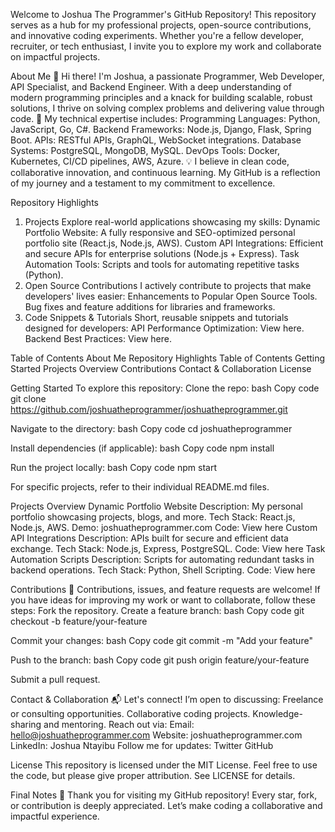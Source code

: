 Welcome to Joshua The Programmer's GitHub Repository! This repository serves as a hub for my professional projects, open-source contributions, and innovative coding experiments. Whether you're a fellow developer, recruiter, or tech enthusiast, I invite you to explore my work and collaborate on impactful projects.

About Me
👋 Hi there! I'm Joshua, a passionate Programmer, Web Developer, API Specialist, and Backend Engineer. With a deep understanding of modern programming principles and a knack for building scalable, robust solutions, I thrive on solving complex problems and delivering value through code.
🔧 My technical expertise includes:
Programming Languages: Python, JavaScript, Go, C#.
Backend Frameworks: Node.js, Django, Flask, Spring Boot.
APIs: RESTful APIs, GraphQL, WebSocket integrations.
Database Systems: PostgreSQL, MongoDB, MySQL.
DevOps Tools: Docker, Kubernetes, CI/CD pipelines, AWS, Azure.
💡 I believe in clean code, collaborative innovation, and continuous learning. My GitHub is a reflection of my journey and a testament to my commitment to excellence.

Repository Highlights
1. Projects
Explore real-world applications showcasing my skills:
Dynamic Portfolio Website: A fully responsive and SEO-optimized personal portfolio site (React.js, Node.js, AWS).
Custom API Integrations: Efficient and secure APIs for enterprise solutions (Node.js + Express).
Task Automation Tools: Scripts and tools for automating repetitive tasks (Python).
2. Open Source Contributions
I actively contribute to projects that make developers' lives easier:
Enhancements to Popular Open Source Tools.
Bug fixes and feature additions for libraries and frameworks.
3. Code Snippets & Tutorials
Short, reusable snippets and tutorials designed for developers:
API Performance Optimization: View here.
Backend Best Practices: View here.

Table of Contents
About Me
Repository Highlights
Table of Contents
Getting Started
Projects Overview
Contributions
Contact & Collaboration
License

Getting Started
To explore this repository:
Clone the repo:
bash
Copy code
git clone https://github.com/joshuatheprogrammer/joshuatheprogrammer.git


Navigate to the directory:
bash
Copy code
cd joshuatheprogrammer


Install dependencies (if applicable):
bash
Copy code
npm install


Run the project locally:
bash
Copy code
npm start


For specific projects, refer to their individual README.md files.

Projects Overview
Dynamic Portfolio Website
Description: My personal portfolio showcasing projects, blogs, and more.
Tech Stack: React.js, Node.js, AWS.
Demo: joshuatheprogrammer.com
Code: View here
Custom API Integrations
Description: APIs built for secure and efficient data exchange.
Tech Stack: Node.js, Express, PostgreSQL.
Code: View here
Task Automation Scripts
Description: Scripts for automating redundant tasks in backend operations.
Tech Stack: Python, Shell Scripting.
Code: View here

Contributions
🚀 Contributions, issues, and feature requests are welcome!
If you have ideas for improving my work or want to collaborate, follow these steps:
Fork the repository.
Create a feature branch:
bash
Copy code
git checkout -b feature/your-feature


Commit your changes:
bash
Copy code
git commit -m "Add your feature"


Push to the branch:
bash
Copy code
git push origin feature/your-feature


Submit a pull request.

Contact & Collaboration
📬 Let's connect! I’m open to discussing:
Freelance or consulting opportunities.
Collaborative coding projects.
Knowledge-sharing and mentoring.
Reach out via:
Email: hello@joshuatheprogrammer.com
Website: joshuatheprogrammer.com
LinkedIn: Joshua Ntayibu
Follow me for updates:
Twitter
GitHub

License
This repository is licensed under the MIT License.
Feel free to use the code, but please give proper attribution. See LICENSE for details.

Final Notes
🌟 Thank you for visiting my GitHub repository! Every star, fork, or contribution is deeply appreciated. Let’s make coding a collaborative and impactful experience.
